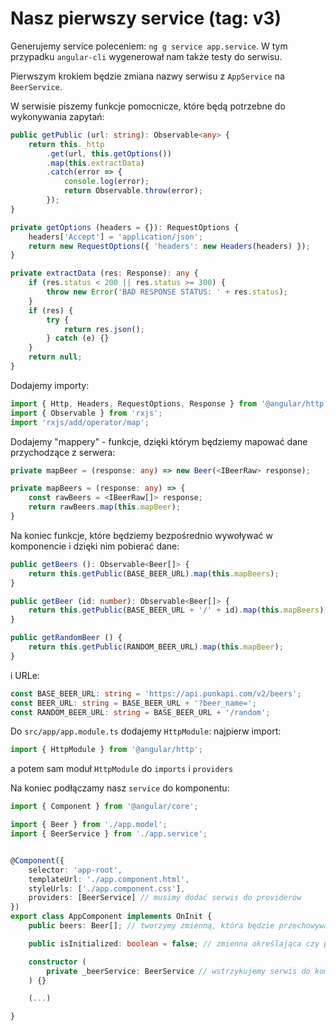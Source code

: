 # Nasz pierwszy service (tag: v3)

Generujemy service poleceniem: ```ng g service app.service```. W tym przypadku ```angular-cli``` wygenerował nam także testy do serwisu.

Pierwszym krokiem będzie zmiana nazwy serwisu z ```AppService``` na ```BeerService```.

W serwisie piszemy funkcje pomocnicze, które będą potrzebne do wykonywania zapytań:
```ts
public getPublic (url: string): Observable<any> {
    return this._http
        .get(url, this.getOptions())
        .map(this.extractData)
        .catch(error => {
            console.log(error);
            return Observable.throw(error);
        });
}

private getOptions (headers = {}): RequestOptions {
    headers['Accept'] = 'application/json';
    return new RequestOptions({ 'headers': new Headers(headers) });
}

private extractData (res: Response): any {
    if (res.status < 200 || res.status >= 300) {
        throw new Error('BAD RESPONSE STATUS: ' + res.status);
    }
    if (res) {
        try {
            return res.json();
        } catch (e) {}
    }
    return null;
}
```

Dodajemy importy:
```ts
import { Http, Headers, RequestOptions, Response } from '@angular/http';
import { Observable } from 'rxjs';
import 'rxjs/add/operator/map';
```

Dodajemy "mappery" - funkcje, dzięki którym będziemy mapować dane przychodzące z serwera:
```ts
private mapBeer = (response: any) => new Beer(<IBeerRaw> response);

private mapBeers = (response: any) => {
    const rawBeers = <IBeerRaw[]> response;
    return rawBeers.map(this.mapBeer);
}
```

Na koniec funkcje, które będziemy bezpośrednio wywoływać w komponencie i dzięki nim pobierać dane:
```ts
public getBeers (): Observable<Beer[]> {
    return this.getPublic(BASE_BEER_URL).map(this.mapBeers);
}

public getBeer (id: number): Observable<Beer[]> {
    return this.getPublic(BASE_BEER_URL + '/' + id).map(this.mapBeers);
}

public getRandomBeer () {
    return this.getPublic(RANDOM_BEER_URL).map(this.mapBeer);
}
```

i URLe:
```ts
const BASE_BEER_URL: string = 'https://api.punkapi.com/v2/beers';
const BEER_URL: string = BASE_BEER_URL + '?beer_name=';
const RANDOM_BEER_URL: string = BASE_BEER_URL + '/random';
```

Do ```src/app/app.module.ts``` dodajemy ```HttpModule```:
najpierw import:
```ts
import { HttpModule } from '@angular/http';
```
a potem sam moduł ```HttpModule``` do ```imports``` i ```providers```

Na koniec podłączamy nasz ```service``` do komponentu:
```ts
import { Component } from '@angular/core';

import { Beer } from './app.model';
import { BeerService } from './app.service';


@Component({
    selector: 'app-root',
    templateUrl: './app.component.html',
    styleUrls: ['./app.component.css'],
    providers: [BeerService] // musimy dodać serwis do providerów
})
export class AppComponent implements OnInit {
    public beers: Beer[]; // tworzymy zmienną, która będzie przechowywała nasze pobrane piwa

    public isInitialized: boolean = false; // zmienna określająca czy pobraliśmy wszystkie dane potrzebne do wyświetlenia strony

    constructor (
        private _beerService: BeerService // wstrzykujemy serwis do komponentu
    ) {}

    (...)

}
```
